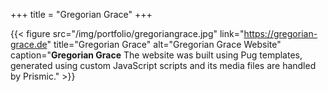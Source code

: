 +++
title = "Gregorian Grace"
+++

{{< figure src="/img/portfolio/gregoriangrace.jpg" link="https://gregorian-grace.de" title="Gregorian Grace" alt="Gregorian Grace Website" caption="**Gregorian Grace** The website was built using Pug templates, generated using custom JavaScript scripts and its media files are handled by Prismic." >}}
